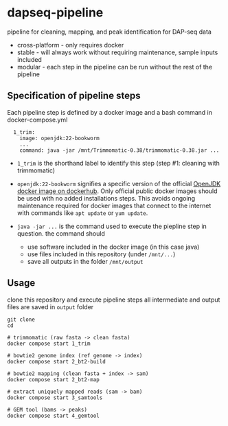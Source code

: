 # dapseq-pipeline

pipeline for cleaning, mapping, and peak identification for DAP-seq data

- cross-platform - only requires docker
- stable - will always work without requiring maintenance, sample inputs included
- modular - each step in the pipeline can be run without the rest of the pipeline

## Specification of pipeline steps

Each pipeline step is defined by a docker image and a bash command in docker-compose.yml

```
  1_trim:
    image: openjdk:22-bookworm
    ...
    command: java -jar /mnt/Trimmomatic-0.38/trimmomatic-0.38.jar ...
```
- `1_trim` is the shorthand label to identify this step (step #1: cleaning with trimmomatic)
- `openjdk:22-bookworm` signifies a specific version of the official [OpenJDK docker image on dockerhub](https://hub.docker.com/_/openjdk).
Only official public docker images should be used with no added installations steps.
This avoids ongoing maintenance required for docker images that connect to the internet with commands like `apt update` or `yum update`.

- `java -jar ...` is the command used to execute the piepline step in question. 
the command should 
  - use software included in the docker image (in this case java) 
  - use files included in this repository (under `/mnt/...`)
  - save all outputs in the folder `/mnt/output`




## Usage

clone this repository and execute pipeline steps 
all intermediate and output files are saved in `output` folder
```
git clone
cd 

# trimmomatic (raw fasta -> clean fasta)
docker compose start 1_trim

# bowtie2 genome index (ref genome -> index)
docker compose start 2_bt2-build

# bowtie2 mapping (clean fasta + index -> sam)
docker compose start 2_bt2-map

# extract uniquely mapped reads (sam -> bam)
docker compose start 3_samtools

# GEM tool (bams -> peaks)
docker compose start 4_gemtool
```
